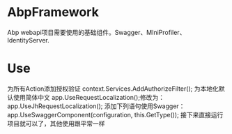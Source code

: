 # AbpFramework
Abp webapi项目需要使用的基础组件。Swagger、MIniProfiler、IdentityServer.

# Use
为所有Action添加授权验证
context.Services.AddAuthorizeFilter();
为本地化默认使用简体中文
app.UseRequestLocalization();修改为：app.UseJhRequestLocalization();
添加下列语句使用Swagger：app.UseSwaggerComponent(configuration, this.GetType()); 
接下来直接运行项目就可以了，其他使用跟平常一样